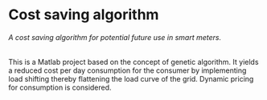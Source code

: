 # Cost saving algorithm
###### A cost saving algorithm for potential future use in smart meters.

This is a Matlab project based on the concept of genetic algorithm. 
It yields a reduced cost per day consumption for the consumer by implementing load shifting thereby flattening the load
curve of the grid. Dynamic pricing for consumption is considered.